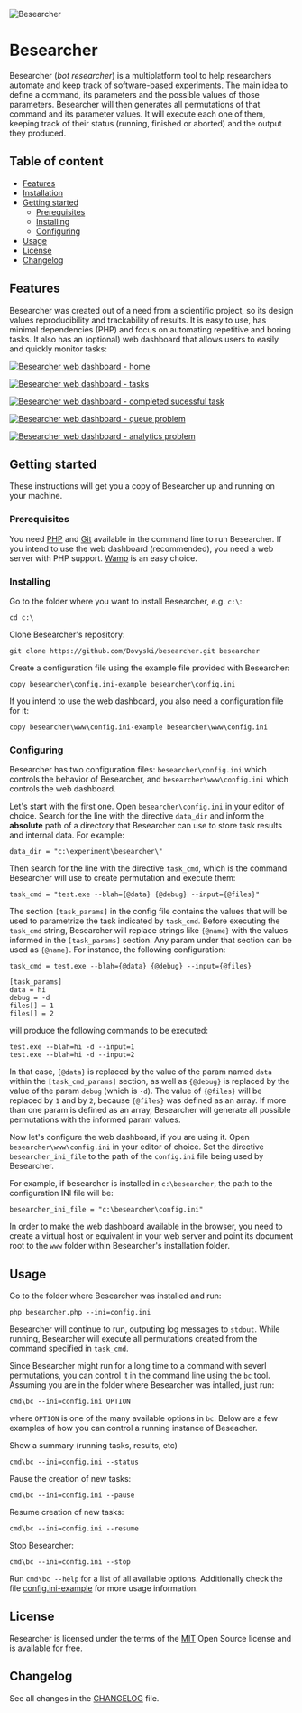 ![Besearcher](www/img/logo/logo-text-padding.png)

Besearcher
======================

Besearcher (*bot researcher*) is a multiplatform tool to help researchers automate and keep track of software-based experiments. The main idea to define a command, its parameters and the possible values of those parameters. Besearcher will then generates all permutations of that command and its parameter values. It will execute each one of them, keeping track of their status (running, finished or aborted) and the output they produced.

## Table of content

- [Features](#features)
- [Installation](#installation)
- [Getting started](#getting-started)
	- [Prerequisites](#prerequisites)
	- [Installing](#installing)
	- [Configuring](#configuring)
- [Usage](#usage)
- [License](#license)
- [Changelog](#changelog)

## Features

Besearcher was created out of a need from a scientific project, so its design values reproducibility and trackability of results. It is easy to use, has minimal dependencies (PHP) and focus on automating repetitive and boring tasks. It also has an (optional) web dashboard that allows users to easily and quickly monitor tasks:

[![Besearcher web dashboard - home](www/img/screenshots/besearcher-home.png?20171115)](./www/img/screenshots/besearcher-home.png)

[![Besearcher web dashboard - tasks](www/img/screenshots/besearcher-tasks.png?20171115)](./www/img/screenshots/besearcher-tasks.png)

[![Besearcher web dashboard - completed sucessful task](www/img/screenshots/besearcher-result-complete.png?20171115)](./www/img/screenshots/besearcher-result-complete.png)

[![Besearcher web dashboard - queue problem](www/img/screenshots/besearcher-queue.png?20171115)](./www/img/screenshots/besearcher-queue.png)

[![Besearcher web dashboard - analytics problem](www/img/screenshots/besearcher-analytics.png?20171115)](./www/img/screenshots/besearcher-analytics.png)

## Getting started

These instructions will get you a copy of Besearcher up and running on your machine.

### Prerequisites

You need [PHP](http://php.net) and [Git](https://git-for-windows.github.io/) available in the command line to run Besearcher. If you intend to use the web dashboard (recommended), you need a web server with PHP support. [Wamp](http://www.wampserver.com/en/) is an easy choice.

### Installing

Go to the folder where you want to install Besearcher, e.g. `c:\`:

```
cd c:\
```

Clone Besearcher's repository:

```
git clone https://github.com/Dovyski/besearcher.git besearcher
```

Create a configuration file using the example file provided with Besearcher:

```
copy besearcher\config.ini-example besearcher\config.ini
```

If you intend to use the web dashboard, you also need a configuration file for it:

```
copy besearcher\www\config.ini-example besearcher\www\config.ini
```

### Configuring

Besearcher has two configuration files: `besearcher\config.ini` which controls the behavior of Besearcher, and `besearcher\www\config.ini` which controls the web dashboard.

Let's start with the first one. Open `besearcher\config.ini` in your editor of choice. Search for the line with the directive `data_dir` and inform the **absolute** path of a directory that Besearcher can use to store task results and internal data. For example:

```
data_dir = "c:\experiment\besearcher\"
```

Then search for the line with the directive `task_cmd`, which is the command Besearcher will use to create permutation and execute them:

```
task_cmd = "test.exe --blah={@data} {@debug} --input={@files}"
```

The section `[task_params]` in the config file contains the values that will be used to parametrize the task indicated by `task_cmd`. Before executing the `task_cmd` string, Besearcher will replace strings like `{@name}` with the values informed in the `[task_params]` section. Any param under that section can be used as `{@name}`. For instance, the following configuration:

```
task_cmd = test.exe --blah={@data} {@debug} --input={@files}

[task_params]
data = hi
debug = -d
files[] = 1
files[] = 2
```

will produce the following commands to be executed:

```
test.exe --blah=hi -d --input=1
test.exe --blah=hi -d --input=2
```

In that case, `{@data}` is replaced by the value of the param named `data` within the `[task_cmd_params]` section, as well as `{@debug}` is replaced by the value of the param `debug` (which is `-d`). The value of `{@files}` will be replaced by `1` and by `2`, because `{@files}` was defined as an array. If more than one param is defined as an array, Besearcher will generate all possible permutations with the informed param values.

Now let's configure the web dashboard, if you are using it. Open `besearcher\www\config.ini` in your editor of choice. Set the directive `besearcher_ini_file` to the path of the `config.ini` file being used by Besearcher.

For example, if besearcher is installed in `c:\besearcher`, the path to the configuration INI file will be:  

```
besearcher_ini_file = "c:\besearcher\config.ini"
```

In order to make the web dashboard available in the browser, you need to create a virtual host or equivalent in your web server and point its document root to the `www` folder within Besearcher's installation folder.

## Usage

Go to the folder where Besearcher was installed and run:

```
php besearcher.php --ini=config.ini
```

Besearcher will continue to run, outputing log messages to `stdout`. While running, Besearcher will execute all permutations created from the command specified in `task_cmd`.

Since Besearcher might run for a long time to a command with severl permutations, you can control it in the command line using the `bc` tool. Assuming you are in the folder where Besearcher was intalled, just run:

```
cmd\bc --ini=config.ini OPTION
```

where `OPTION` is one of the many available options in `bc`. Below are a few examples of how you can control a running instance of Beseacher.

Show a summary (running tasks, results, etc)
```
cmd\bc --ini=config.ini --status
```

Pause the creation of new tasks:
```
cmd\bc --ini=config.ini --pause
```

Resume creation of new tasks:
```
cmd\bc --ini=config.ini --resume
```

Stop Besearcher:
```
cmd\bc --ini=config.ini --stop
```

Run `cmd\bc --help` for a list of all available options. Additionally check the file [config.ini-example](config.ini-example) for more usage information.

## License

Researcher is licensed under the terms of the [MIT](https://choosealicense.com/licenses/mit/) Open Source
license and is available for free.

## Changelog

See all changes in the [CHANGELOG](CHANGELOG.md) file.
